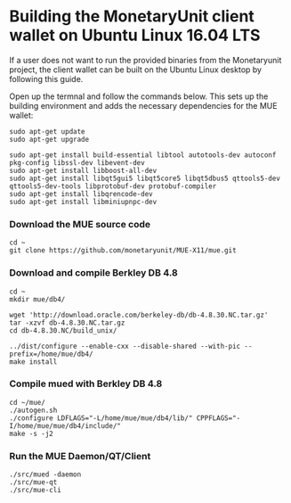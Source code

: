 # Building the MonetaryUnit client wallet on Ubuntu Linux 16.04 LTS

If a user does not want to run the provided binaries from the Monetaryunit project, the client wallet can be built on the Ubuntu Linux desktop by following this guide.

Open up the termnal and follow the commands below. This sets up the building environment and adds the necessary dependencies for the MUE wallet:

    sudo apt-get update
    sudo apt-get upgrade

    sudo apt-get install build-essential libtool autotools-dev autoconf pkg-config libssl-dev libevent-dev
    sudo apt-get install libboost-all-dev
    sudo apt-get install libqt5gui5 libqt5core5 libqt5dbus5 qttools5-dev qttools5-dev-tools libprotobuf-dev protobuf-compiler
    sudo apt-get install libqrencode-dev
    sudo apt-get install libminiupnpc-dev


### Download the MUE source code
    
    cd ~
    git clone https://github.com/monetaryunit/MUE-X11/mue.git

### Download and compile Berkley DB 4.8

    cd ~
    mkdir mue/db4/

    wget 'http://download.oracle.com/berkeley-db/db-4.8.30.NC.tar.gz'
    tar -xzvf db-4.8.30.NC.tar.gz
    cd db-4.8.30.NC/build_unix/

    ../dist/configure --enable-cxx --disable-shared --with-pic --prefix=/home/mue/db4/
    make install

### Compile mued with Berkley DB 4.8

    cd ~/mue/
    ./autogen.sh
    ./configure LDFLAGS="-L/home/mue/mue/db4/lib/" CPPFLAGS="-I/home/mue/mue/db4/include/"
    make -s -j2

### Run the MUE Daemon/QT/Client

    ./src/mued -daemon
    ./src/mue-qt
    ./src/mue-cli
